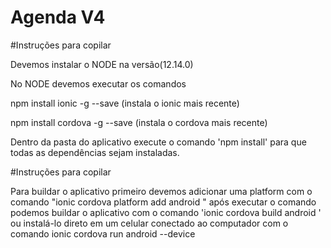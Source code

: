 # Agenda V4

#Instruções para copilar

Devemos instalar o NODE na versão(12.14.0)

No NODE devemos executar os comandos 

npm install ionic -g --save
(instala o ionic mais recente)

npm install cordova -g --save
(instala o cordova mais recente)

Dentro da pasta do aplicativo execute o comando 'npm install' para que todas as dependências sejam instaladas.

#Instruções para copilar

Para buildar o aplicativo primeiro devemos adicionar uma platform com o comando "ionic cordova platform add android "
após executar o comando podemos buildar o aplicativo com o comando 'ionic cordova build android ' 
ou instalá-lo direto em um celular conectado ao computador com o comando ionic cordova run android --device
